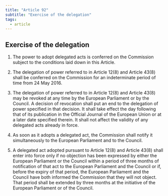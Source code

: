 ```yaml
---
title: "Article 92"
subtitle: "Exercise of the delegation"
tags:
  - article
---
```

## Exercise of the delegation

1. The power to adopt delegated acts is conferred on the Commission subject to the conditions laid down in this Article.

2. The delegation of power referred to in Article 12(8) and Article 43(8) shall be conferred on the Commission for an indeterminate period of time from 24 May 2016.

3. The delegation of power referred to in Article 12(8) and Article 43(8) may be revoked at any time by the European Parliament or by the Council. A decision of revocation shall put an end to the delegation of power specified in that decision. It shall take effect the day following that of its publication in the Official Journal of the European Union or at a later date specified therein. It shall not affect the validity of any delegated acts already in force.

4. As soon as it adopts a delegated act, the Commission shall notify it simultaneously to the European Parliament and to the Council.

5. A delegated act adopted pursuant to Article 12(8) and Article 43(8) shall enter into force only if no objection has been expressed by either the European Parliament or the Council within a period of three months of notification of that act to the European Parliament and the Council or if, before the expiry of that period, the European Parliament and the Council have both informed the Commission that they will not object. That period shall be extended by three months at the initiative of the European Parliament or of the Council.

